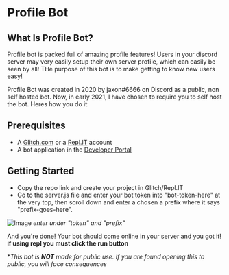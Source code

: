 # Profile Bot

## What Is Profile Bot?

Profile bot is packed full of amazing profile features! Users in your discord server may very easily setup their own server profile, which can easily be seen by all! THe purpose of this bot is to make getting to know new users easy!

Profile Bot was created in 2020 by jaxon#6666 on Discord as a public, non self hosted bot. Now, in early 2021, I have chosen to require you to self host the bot. Heres how you do it:

## Prerequisites
- A [Glitch.com](https://glitch.com) or a [Repl.IT](https://repl.it) account
- A bot application in the [Developer Portal](https://discord.com/developers)

## Getting Started

- Copy the repo link and create your project in Glitch/Repl.IT
- Go to the server.js file and enter your bot token into "bot-token-here" at the very top, then scroll down and enter a chosen a prefix where it says "prefix-goes-here".

![Image](https://i.imgur.com/b2k6i1y.png)
*enter under "token" and "prefix"*

And you're done! Your bot should come online in your server and you got it!
**if using repl you must click the run button**

**This bot is __NOT__ made for public use. If you are found opening this to public, you will face consequences*
